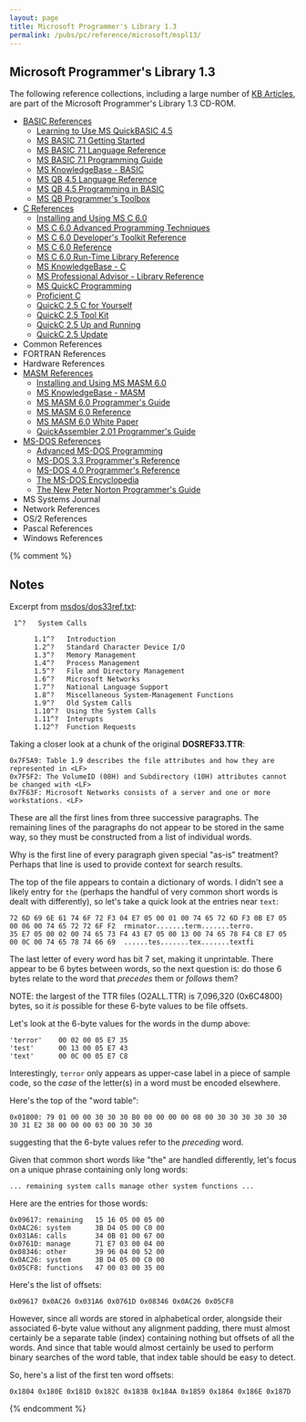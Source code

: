 ```yaml
---
layout: page
title: Microsoft Programmer's Library 1.3
permalink: /pubs/pc/reference/microsoft/mspl13/
---
```


Microsoft Programmer's Library 1.3
----------------------------------

The following reference collections, including a large number of [KB Articles](/pubs/pc/reference/microsoft/kb/),
are part of the Microsoft Programmer's Library 1.3 CD-ROM. 

- [BASIC References](basic/)
	- [Learning to Use MS QuickBASIC 4.5](basic/qblearn/)
	- [MS BASIC 7.1 Getting Started](basic/b7start/)
	- [MS BASIC 7.1 Language Reference](basic/b7lang/)
	- [MS BASIC 7.1 Programming Guide](basic/b7prog/)
	- [MS KnowledgeBase - BASIC](basic/kbase_b/)
	- [MS QB 4.5 Language Reference](basic/qblang/)
	- [MS QB 4.5 Programming in BASIC](basic/qbprog/)
	- [MS QB Programmer's Toolbox](basic/qbtools/)
- [C References](c/)
	- [Installing and Using MS C 6.0](c/cinstall/)
	- [MS C 6.0 Advanced Programming Techniques](c/cadvprg/)
	- [MS C 6.0 Developer's Toolkit Reference](c/ctoolkit/)
	- [MS C 6.0 Reference](c/cref/)
	- [MS C 6.0 Run-Time Library Reference](c/clibref/)
	- [MS KnowledgeBase - C](c/kbase_c/)
	- [MS Professional Advisor - Library Reference](c/cadvisor/)
	- [MS QuickC Programming](c/mspqc/)
	- [Proficient C](c/profc/)
	- [QuickC 2.5 C for Yourself](c/c4yrself/)
	- [QuickC 2.5 Tool Kit](c/qctools/)
	- [QuickC 2.5 Up and Running](c/qcuprun/)
	- [QuickC 2.5 Update](c/qcupdate/)
- Common References
- FORTRAN References
- Hardware References
- [MASM References](masm/)
	- [Installing and Using MS MASM 6.0](masm/minstall/)
	- [MS KnowledgeBase - MASM](masm/kbase_m/)
	- [MS MASM 6.0 Programmer's Guide](masm/mpguide/)
	- [MS MASM 6.0 Reference](masm/mref/)
	- [MS MASM 6.0 White Paper](masm/mwhite/)
	- [QuickAssembler 2.01 Programmer's Guide](masm/qaprog/)
- [MS-DOS References](msdos/)
	- [Advanced MS-DOS Programming](msdos/advdos/)
	- [MS-DOS 3.3 Programmer's Reference](msdos/dosref33/)
	- [MS-DOS 4.0 Programmer's Reference](msdos/dosref40/)
	- [The MS-DOS Encyclopedia](msdos/encyclopedia/)
	- [The New Peter Norton Programmer's Guide](msdos/norton/)
- MS Systems Journal
- Network References
- OS/2 References
- Pascal References
- Windows References

{% comment %}

Notes
-----

Excerpt from [msdos/dos33ref.txt](msdos/dos33ref.txt):

	 1^?   System Calls
	
	      1.1^?   Introduction
	      1.2^?   Standard Character Device I/O
	      1.3^?   Memory Management
	      1.4^?   Process Management
	      1.5^?   File and Directory Management
	      1.6^?   Microsoft Networks
	      1.7^?   National Language Support
	      1.8^?   Miscellaneous System-Management Functions
	      1.9^?   Old System Calls
	      1.10^?  Using the System Calls
	      1.11^?  Interupts
	      1.12^?  Function Requests

Taking a closer look at a chunk of the original **DOSREF33.TTR**:

	0x7F5A9: Table 1.9 describes the file attributes and how they are represented in <LF>
	0x7F5F2: The VolumeID (08H) and Subdirectory (10H) attributes cannot be changed with <LF>
	0x7F63F: Microsoft Networks consists of a server and one or more workstations. <LF> 

These are all the first lines from three successive paragraphs.  The remaining lines of the paragraphs
do not appear to be stored in the same way, so they must be constructed from a list of individual words.

Why is the first line of every paragraph given special "as-is" treatment?  Perhaps that line is used to
provide context for search results.

The top of the file appears to contain a dictionary of words.  I didn't see a likely entry for `the`
(perhaps the handful of very common short words is dealt with differently), so let's take a quick look at
the entries near `text`:

	72 6D 69 6E 61 74 6F 72 F3 04 E7 05 00 01 00 74 65 72 6D F3 0B E7 05 00 06 00 74 65 72 72 6F F2  rminator.......term.......terro.
	35 E7 05 00 02 00 74 65 73 F4 43 E7 05 00 13 00 74 65 78 F4 C8 E7 05 00 0C 00 74 65 78 74 66 69  ......tes.......tex.......textfi

The last letter of every word has bit 7 set, making it unprintable.  There appear to be 6 bytes between words,
so the next question is: do those 6 bytes relate to the word that *precedes* them or *follows* them?

NOTE: the largest of the TTR files (O2ALL.TTR) is 7,096,320 (0x6C4800) bytes, so it *is* possible for
these 6-byte values to be file offsets.

Let's look at the 6-byte values for the words in the dump above:

	'terror'    00 02 00 05 E7 35
	'test'      00 13 00 05 E7 43
	'text'      00 0C 00 05 E7 C8

Interestingly, `terror` only appears as upper-case label in a piece of sample code, so the *case* of the letter(s)
in a word must be encoded elsewhere.

Here's the top of the "word table":

	0x01800: 79 01 00 00 30 30 30 B0 00 00 00 00 08 00 30 30 30 30 30 30 30 31 E2 38 00 00 00 03 00 30 30 30

suggesting that the 6-byte values refer to the *preceding* word.

Given that common short words like "the" are handled differently, let's focus on a unique phrase containing only
long words:

	... remaining system calls manage other system functions ...

Here are the entries for those words:

	0x09617: remaining   15 16 05 00 05 00
	0x0AC26: system      3B D4 05 00 C0 00
	0x031A6: calls       34 0B 01 00 67 00
	0x0761D: manage      71 E7 03 00 04 00
	0x08346: other       39 96 04 00 52 00
	0x0AC26: system      3B D4 05 00 C0 00
	0x05CF8: functions   47 00 03 00 35 00
	
Here's the list of offsets:

	0x09617 0x0AC26 0x031A6 0x0761D 0x08346 0x0AC26 0x05CF8

However, since all words are stored in alphabetical order, alongside their associated 6-byte value without any
alignment padding, there must almost certainly be a separate table (index) containing nothing but offsets of all
the words.  And since that table would almost certainly be used to perform binary searches of the word table,
that index table should be easy to detect.

So, here's a list of the first ten word offsets:

	0x1804 0x180E 0x181D 0x182C 0x183B 0x184A 0x1859 0x1864 0x186E 0x187D

{% endcomment %}
